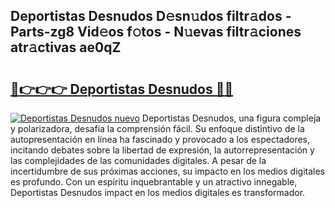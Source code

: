 ## Deportistas Desnudos D𝚎sn𝚞dos filtr𝚊dos - Parts-zg8 Vid𝚎os f𝚘tos - N𝚞evas filtr𝚊ciones atr𝚊ctivas ae0qZ

# <h2><a href="http://mb10p0.tromn.icu/?c=Deportistas+Desnudos">🔗👉👉👉 Deportistas Desnudos 🔗🔗</a></h2>

[![Deportistas Desnudos nuevo](https://i.imgur.com/pEAQMta.gif)](http://mb10p0.tromn.icu/?c=Deportistas+Desnudos)
Deportistas Desnudos, una figura compleja y polarizadora, desafía la comprensión fácil. Su enfoque distintivo de la autopresentación en línea ha fascinado y provocado a los espectadores, incitando debates sobre la libertad de expresión, la autorrepresentación y las complejidades de las comunidades digitales. A pesar de la incertidumbre de sus próximas acciones, su impacto en los medios digitales es profundo. Con un espíritu inquebrantable y un atractivo innegable, Deportistas Desnudos impact en los medios digitales es transformador.
